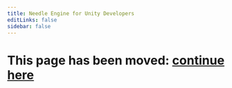```yaml
---
title: Needle Engine for Unity Developers
editLinks: false
sidebar: false
---
```


# This page has been moved: [continue here](./getting-started/for-unity-developers)